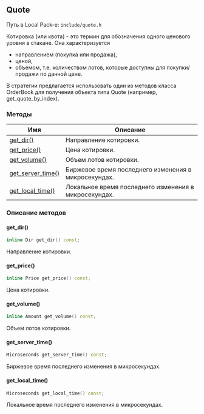 ## Quote

Путь в Local Pack-е: `include/quote.h`

Котировка (или квота) - это термин для обозначения одного ценового уровня в стакане.
Она характеризуется

- направлением (покупка или продажа),
- ценой,
- объемом, т.е. количеством лотов, которые доступны для покупки/продажи по данной цене.

В стратегии предлагается использовать один из методов класса OrderBook для получения
объекта типа Quote (например, get_quote_by_index).

### Методы

|Имя| Описание|
|------------------|--------------------|
|[get_dir()](#get_dir)|Направление котировки.|
|[get_price()](#get_price)|Цена котировки.|
|[get_volume()](#get_volume)|Объем лотов котировки.|
|[get_server_time()](#get_server_time)|Биржевое время последнего изменения в микросекундах.|
|[get_local_time()](#get_local_time)|Локальное время последнего изменения в микросекундах.|

### Описание методов

#### get_dir()<a id="get_dir"></a>

```c++
inline Dir get_dir() const;
```

Направление котировки.

#### get_price()<a id="get_price"></a>

```c++
inline Price get_price() const;
```

Цена котировки.

#### get_volume()<a id="get_volume"></a>

```c++
inline Amount get_volume() const;
```

Объем лотов котировки.

#### get_server_time()<a id="get_server_time"></a>

```c++
Microseconds get_server_time() const;
```

Биржевое время последнего изменения в микросекундах.

#### get_local_time()<a id="get_local_time"></a>

```c++
Microseconds get_local_time() const;
```

Локальное время последнего изменения в микросекундах.
